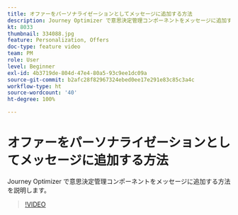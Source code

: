 ```yaml
---
title: オファーをパーソナライゼーションとしてメッセージに追加する方法
description: Journey Optimizer で意思決定管理コンポーネントをメッセージに追加する方法を説明します。
kt: 8033
thumbnail: 334088.jpg
feature: Personalization, Offers
doc-type: feature video
team: PM
role: User
level: Beginner
exl-id: 4b3719de-804d-47e4-80a5-93c9ee1dc09a
source-git-commit: b2afc28f82967324ebed0ee17e291e83c85c3a4c
workflow-type: ht
source-wordcount: '40'
ht-degree: 100%

---
```


# オファーをパーソナライゼーションとしてメッセージに追加する方法

Journey Optimizer で意思決定管理コンポーネントをメッセージに追加する方法を説明します。

>[!VIDEO](https://video.tv.adobe.com/v/334088?quality=12&learn=on)
